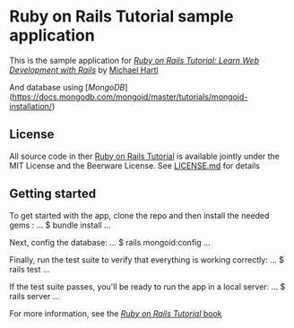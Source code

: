 # Ruby on Rails Tutorial sample application

This is the sample application for 
[*Ruby on Rails Tutorial:
Learn Web Development with Rails*](http://www.railstutorial.org/)
by [Michael Hartl](http://www.michaelhartl.com/)

And database using 
[*MongoDB*]
(https://docs.mongodb.com/mongoid/master/tutorials/mongoid-installation/) 

## License

All source code in ther [Ruby on Rails Tutorial](http://railstutorial.org/) is available jointly under the MIT License and the Beerware License.  See [LICENSE.md](LICENSE.md) for details

## Getting started

To get started with the app, clone the repo and then install the needed gems :
...
$ bundle install
...

Next, config the database:
...
$ rails mongoid:config
...


Finally, run the test suite to verify that everything is working correctly:
...
$ rails test
...

If the test suite passes, you'll be ready to run the app in a local server:
...
$ rails server
...

For more information, see the
[*Ruby on Rails Tutorial* book](http://www.railstutorial.org/book)
